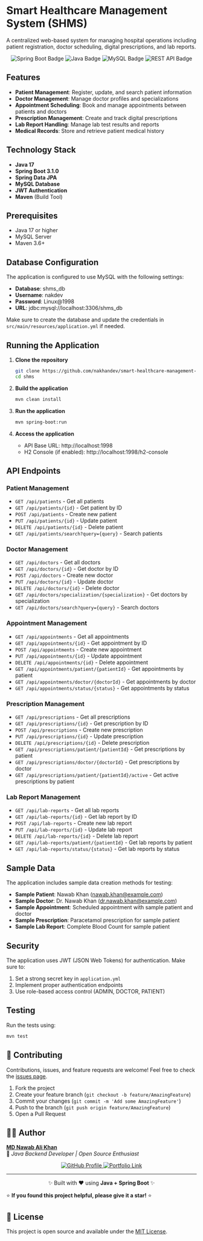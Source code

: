 # Smart Healthcare Management System (SHMS)

A centralized web-based system for managing hospital operations including patient registration, doctor scheduling, digital prescriptions, and lab reports.
<p align="center">
  <picture>
    <source media="(prefers-color-scheme: dark)" srcset="https://img.shields.io/badge/Spring%20Boot-3.x-6DB33F?style=for-the-badge&logo=springboot&logoColor=white">
    <source media="(prefers-color-scheme: light)" srcset="https://img.shields.io/badge/Spring%20Boot-3.x-6DB33F?style=for-the-badge&logo=springboot&logoColor=black">
    <img alt="Spring Boot Badge" src="https://img.shields.io/badge/Spring%20Boot-3.x-6DB33F?style=for-the-badge&logo=springboot&logoColor=white">
  </picture>
  <picture>
    <source media="(prefers-color-scheme: dark)" srcset="https://img.shields.io/badge/Java-17+-E76F00?style=for-the-badge&logo=openjdk&logoColor=white">
    <source media="(prefers-color-scheme: light)" srcset="https://img.shields.io/badge/Java-17+-F89820?style=for-the-badge&logo=openjdk&logoColor=black">
    <img alt="Java Badge" src="https://img.shields.io/badge/Java-17+-E76F00?style=for-the-badge&logo=openjdk&logoColor=white">
  </picture>
  <picture>
    <source media="(prefers-color-scheme: dark)" srcset="https://img.shields.io/badge/MySQL-8.0-4479A1?style=for-the-badge&logo=mysql&logoColor=white">
    <source media="(prefers-color-scheme: light)" srcset="https://img.shields.io/badge/MySQL-8.0-F29111?style=for-the-badge&logo=mysql&logoColor=black">
    <img alt="MySQL Badge" src="https://img.shields.io/badge/MySQL-8.0-4479A1?style=for-the-badge&logo=mysql&logoColor=white">
  </picture>
  <picture>
    <source media="(prefers-color-scheme: dark)" srcset="https://img.shields.io/badge/REST-API-00599C?style=for-the-badge&logo=swagger&logoColor=white">
    <source media="(prefers-color-scheme: light)" srcset="https://img.shields.io/badge/REST-API-008FCC?style=for-the-badge&logo=swagger&logoColor=black">
    <img alt="REST API Badge" src="https://img.shields.io/badge/REST-API-00599C?style=for-the-badge&logo=swagger&logoColor=white">
  </picture>
</p>


## Features

- **Patient Management**: Register, update, and search patient information
- **Doctor Management**: Manage doctor profiles and specializations
- **Appointment Scheduling**: Book and manage appointments between patients and doctors
- **Prescription Management**: Create and track digital prescriptions
- **Lab Report Handling**: Manage lab test results and reports
- **Medical Records**: Store and retrieve patient medical history

## Technology Stack

- **Java 17**
- **Spring Boot 3.1.0**
- **Spring Data JPA**
- **MySQL Database**
- **JWT Authentication**
- **Maven** (Build Tool)

## Prerequisites

- Java 17 or higher
- MySQL Server
- Maven 3.6+

## Database Configuration

The application is configured to use MySQL with the following settings:

- **Database**: shms_db
- **Username**: nakdev
- **Password**: Linux@1998
- **URL**: jdbc:mysql://localhost:3306/shms_db

Make sure to create the database and update the credentials in `src/main/resources/application.yml` if needed.

## Running the Application

1. **Clone the repository**
   ```bash
   git clone https://github.com/nakhandev/smart-healthcare-management-system
   cd shms
   ```

2. **Build the application**
   ```bash
   mvn clean install
   ```

3. **Run the application**
   ```bash
   mvn spring-boot:run
   ```

4. **Access the application**
   - API Base URL: http://localhost:1998
   - H2 Console (if enabled): http://localhost:1998/h2-console

## API Endpoints

### Patient Management
- `GET /api/patients` - Get all patients
- `GET /api/patients/{id}` - Get patient by ID
- `POST /api/patients` - Create new patient
- `PUT /api/patients/{id}` - Update patient
- `DELETE /api/patients/{id}` - Delete patient
- `GET /api/patients/search?query={query}` - Search patients

### Doctor Management
- `GET /api/doctors` - Get all doctors
- `GET /api/doctors/{id}` - Get doctor by ID
- `POST /api/doctors` - Create new doctor
- `PUT /api/doctors/{id}` - Update doctor
- `DELETE /api/doctors/{id}` - Delete doctor
- `GET /api/doctors/specialization/{specialization}` - Get doctors by specialization
- `GET /api/doctors/search?query={query}` - Search doctors

### Appointment Management
- `GET /api/appointments` - Get all appointments
- `GET /api/appointments/{id}` - Get appointment by ID
- `POST /api/appointments` - Create new appointment
- `PUT /api/appointments/{id}` - Update appointment
- `DELETE /api/appointments/{id}` - Delete appointment
- `GET /api/appointments/patient/{patientId}` - Get appointments by patient
- `GET /api/appointments/doctor/{doctorId}` - Get appointments by doctor
- `GET /api/appointments/status/{status}` - Get appointments by status

### Prescription Management
- `GET /api/prescriptions` - Get all prescriptions
- `GET /api/prescriptions/{id}` - Get prescription by ID
- `POST /api/prescriptions` - Create new prescription
- `PUT /api/prescriptions/{id}` - Update prescription
- `DELETE /api/prescriptions/{id}` - Delete prescription
- `GET /api/prescriptions/patient/{patientId}` - Get prescriptions by patient
- `GET /api/prescriptions/doctor/{doctorId}` - Get prescriptions by doctor
- `GET /api/prescriptions/patient/{patientId}/active` - Get active prescriptions by patient

### Lab Report Management
- `GET /api/lab-reports` - Get all lab reports
- `GET /api/lab-reports/{id}` - Get lab report by ID
- `POST /api/lab-reports` - Create new lab report
- `PUT /api/lab-reports/{id}` - Update lab report
- `DELETE /api/lab-reports/{id}` - Delete lab report
- `GET /api/lab-reports/patient/{patientId}` - Get lab reports by patient
- `GET /api/lab-reports/status/{status}` - Get lab reports by status

## Sample Data

The application includes sample data creation methods for testing:

- **Sample Patient**: Nawab Khan (nawab.khan@example.com)
- **Sample Doctor**: Dr. Nawab Khan (dr.nawab.khan@example.com)
- **Sample Appointment**: Scheduled appointment with sample patient and doctor
- **Sample Prescription**: Paracetamol prescription for sample patient
- **Sample Lab Report**: Complete Blood Count for sample patient

## Security

The application uses JWT (JSON Web Tokens) for authentication. Make sure to:

1. Set a strong secret key in `application.yml`
2. Implement proper authentication endpoints
3. Use role-based access control (ADMIN, DOCTOR, PATIENT)

## Testing

Run the tests using:
```bash
mvn test
```

## 🤝 Contributing

Contributions, issues, and feature requests are welcome!
Feel free to check the [issues page](../../issues).

1. Fork the project
2. Create your feature branch (`git checkout -b feature/AmazingFeature`)
3. Commit your changes (`git commit -m 'Add some AmazingFeature'`)
4. Push to the branch (`git push origin feature/AmazingFeature`)
5. Open a Pull Request
## 🧑‍💻 Author

**[MD Nawab Ali Khan](https://github.com/nakhandev)**  
💼 *Java Backend Developer | Open Source Enthusiast*  

<p align="center">
  <a href="https://github.com/nakhandev">
    <picture>
      <source media="(prefers-color-scheme: dark)" srcset="https://img.shields.io/badge/GitHub-nakhandev-181717?style=for-the-badge&logo=github&logoColor=white">
      <source media="(prefers-color-scheme: light)" srcset="https://img.shields.io/badge/GitHub-nakhandev-F0F0F0?style=for-the-badge&logo=github&logoColor=black">
      <img alt="GitHub Profile" src="https://img.shields.io/badge/GitHub-nakhandev-181717?style=for-the-badge&logo=github&logoColor=white">
    </picture>
  </a>
  <a href="https://nakhandev.github.io">
    <picture>
      <source media="(prefers-color-scheme: dark)" srcset="https://img.shields.io/badge/🌐%20Portfolio-nakhandev.github.io-0078D7?style=for-the-badge">
      <source media="(prefers-color-scheme: light)" srcset="https://img.shields.io/badge/🌐%20Portfolio-nakhandev.github.io-0A66C2?style=for-the-badge">
      <img alt="Portfolio Link" src="https://img.shields.io/badge/🌐%20Portfolio-nakhandev.github.io-0078D7?style=for-the-badge">
    </picture>
  </a>
</p>

---

<p align="center">✨ Built with ❤️ using <b>Java + Spring Boot</b> ✨</p>

⭐ **If you found this project helpful, please give it a star!** ⭐

## 📄 License

This project is open source and available under the [MIT License](LICENSE).
